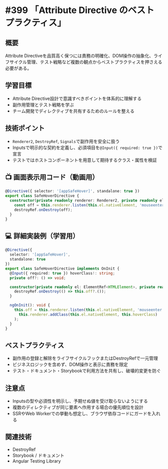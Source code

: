 # #399 「Attribute Directive のベストプラクティス」

## 概要
Attribute Directiveを品質高く保つには責務の明確化、DOM操作の抽象化、ライフサイクル管理、テスト戦略など複数の観点からベストプラクティスを押さえる必要がある。

## 学習目標
- Attribute Directive設計で意識すべきポイントを体系的に理解する
- 副作用管理とテスト戦略を学ぶ
- チーム開発でディレクティブを共有するためのルールを整える

## 技術ポイント
- `Renderer2`, `DestroyRef`, `Signals`で副作用を安全に扱う
- Inputsで明示的な契約を定義し、必須項目を`@Input({ required: true })`で宣言
- テストではホストコンポーネントを用意して期待するクラス・属性を検証

## 📺 画面表示用コード（動画用）
```typescript
@Directive({ selector: '[appSafeHover]', standalone: true })
export class SafeHoverDirective {
  constructor(private readonly renderer: Renderer2, private readonly el: ElementRef<HTMLElement>, destroyRef: DestroyRef) {
    const off = this.renderer.listen(this.el.nativeElement, 'mouseenter', () => this.renderer.addClass(this.el.nativeElement, 'is-hover'));
    destroyRef.onDestroy(off);
  }
}
```

## 💻 詳細実装例（学習用）
```typescript
@Directive({
  selector: '[appSafeHover]',
  standalone: true
})
export class SafeHoverDirective implements OnInit {
  @Input({ required: true }) hoverClass!: string;
  private off?: () => void;

  constructor(private readonly el: ElementRef<HTMLElement>, private readonly renderer: Renderer2, destroyRef: DestroyRef) {
    destroyRef.onDestroy(() => this.off?.());
  }

  ngOnInit(): void {
    this.off = this.renderer.listen(this.el.nativeElement, 'mouseenter', () =>
      this.renderer.addClass(this.el.nativeElement, this.hoverClass)
    );
  }
}
```

## ベストプラクティス
- 副作用の登録と解除をライフサイクルフックまたはDestroyRefで一元管理
- ビジネスロジックを含めず、DOM操作と表示に責務を限定
- テスト・ドキュメント・Storybookで利用方法を共有し、破壊的変更を防ぐ

## 注意点
- Inputsの型や必須性を明示し、予期せぬ値を受け取らないようにする
- 複数のディレクティブが同じ要素へ作用する場合の優先順位を設計
- SSRやWeb Workerでの挙動も想定し、ブラウザ依存コードにガードを入れる

## 関連技術
- DestroyRef
- Storybook / ドキュメント
- Angular Testing Library
